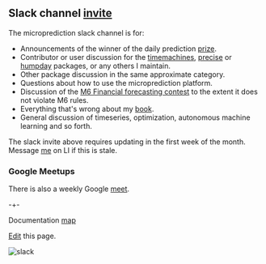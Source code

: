 ## Slack channel [invite](https://join.slack.com/t/microprediction/shared_invite/zt-2l1fu916a-pKth5tr90zREDeva6CSYBA)

The microprediction slack channel is for:

 - Announcements of the winner of the daily prediction [prize](https://microprediction.github.io/microprediction/prizes.html).
 - Contributor or user discussion for the [timemachines](https://github.com/microprediction/timemachines), [precise](https://github.com/microprediction/precise) or [humpday](https://github.com/microprediction/humpday) packages, or any others I maintain. 
 - Other package discussion in the same approximate category. 
 - Questions about how to use the microprediction platform.
 - Discussion of the [M6 Financial forecasting contest](https://m6competition.com/Leaderboard) to the extent it does not violate M6 rules. 
 - Everything that's wrong about my [book](https://github.com/microprediction/building_an_open_ai_network/issues).
 - General discussion of timeseries, optimization, autonomous machine learning and so forth.   

The slack invite above requires
updating in the first week of the month. Message [me](https://www.linkedin.com/in/petercotton/) on LI if this is stale. 

### Google Meetups

There is also a weekly Google [meet](https://microprediction.github.io/microprediction/meet.html).

-+-

Documentation [map](https://microprediction.github.io/microprediction/map.html)

[Edit](https://github.com/microprediction/microprediction/blob/master/docs/slack.md) this page. 


![slack](/microprediction/assets/images/slack.png)



 

